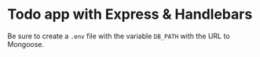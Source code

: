 # Todo app with Express & Handlebars

Be sure to create a `.env` file with the variable `DB_PATH` with the URL to Mongoose.
